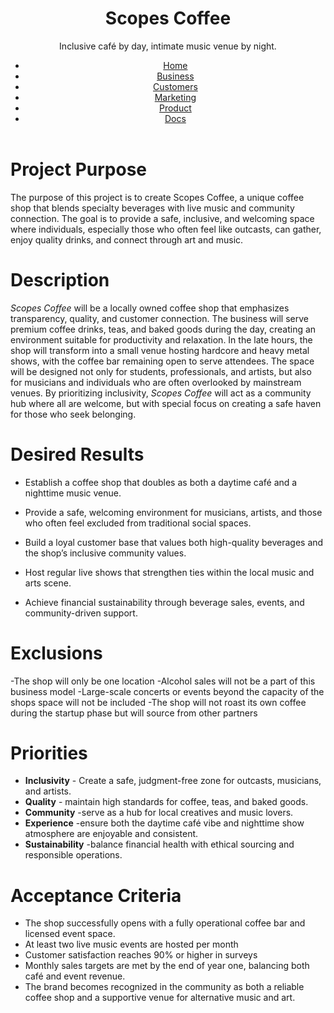 <header class="site-header container">
  <h1>Scopes Coffee</h1>
  <p>Inclusive café by day, intimate music venue by night.</p>
  <nav class="topnav" aria-label="Main">
    <ul>
      <li><a href="/tour-managing/index.html">Home</a></li>
      <li><a href="/tour-managing/#business">Business</a></li>
      <li><a href="/tour-managing/#customers">Customers</a></li>
      <li><a href="/tour-managing/#marketing">Marketing</a></li>
      <li><a href="/tour-managing/#product">Product</a></li>
      <li><a href="/tour-managing/#docs">Docs</a></li>
    </ul>
  </nav>
</header>

# Project Purpose 
The purpose of this project is to create Scopes Coffee, a unique coffee shop that blends specialty beverages with live music and community connection. The goal is to provide a safe, inclusive, and welcoming space where individuals, especially those who often feel like outcasts, can gather, enjoy quality drinks, and connect through art and music.
# Description
_Scopes Coffee_ will be a locally owned coffee shop that emphasizes transparency, quality, and customer connection. The business will serve premium coffee drinks, teas, and baked goods during the day, creating an environment suitable for productivity and relaxation. In the late hours, the shop will transform into a small venue hosting hardcore and heavy metal shows, with the coffee bar remaining open to serve attendees. The space will be designed not only for students, professionals, and artists, but also for musicians and individuals who are often overlooked by mainstream venues. By prioritizing inclusivity, _Scopes Coffee_ will act as a community hub where all are welcome, but with special focus on creating a safe haven for those who seek belonging. 

# Desired Results
- Establish a coffee shop that doubles as both a daytime café and a nighttime music venue.

- Provide a safe, welcoming environment for musicians, artists, and those who often feel excluded from traditional social spaces.

- Build a loyal customer base that values both high-quality beverages and the shop’s inclusive community values.

- Host regular live shows that strengthen ties within the local music and arts scene.

- Achieve financial sustainability through beverage sales, events, and community-driven support.

# Exclusions

-The shop will only be one location
-Alcohol sales will not be a part of this business model 
-Large-scale concerts or events beyond the capacity of the shops space will not be included 
-The shop will not roast its own coffee during the startup phase but will source from other partners 
# Priorities 
- **Inclusivity** - Create a safe, judgment-free zone for outcasts, musicians, and artists.
- **Quality** - maintain high standards for coffee, teas, and baked goods.
- **Community** -serve as a hub for local creatives and music lovers.
- **Experience** -ensure both the daytime café vibe and nighttime show atmosphere are enjoyable and consistent.
- **Sustainability** -balance financial health with ethical sourcing and responsible operations.

# Acceptance Criteria

- The shop successfully opens with a fully operational coffee bar and licensed event space.
- At least two live music events are hosted per month
- Customer satisfaction reaches 90% or higher in surveys
- Monthly sales targets are met by the end of year one, balancing both café and event revenue.
- The brand becomes recognized in the community as both a reliable coffee shop and a supportive venue for alternative music and art.
